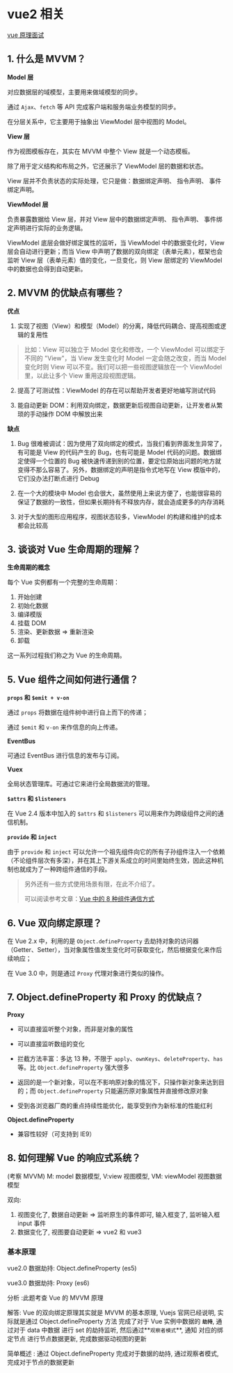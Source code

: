# vue2 相关

[vue 原理面试](https://mp.weixin.qq.com/s/3KIaI65HqaD2hSM3NMFEOg)

## 1. 什么是 MVVM？

**Model 层**

对应数据层的域模型，主要用来做域模型的同步。

通过 `Ajax`、`fetch` 等 API 完成客户端和服务端业务模型的同步。

在分层关系中，它主要⽤于抽象出 ViewModel 层中视图的 Model。

**View 层**

作为视图模板存在，其实在 MVVM 中整个 View 就是⼀个动态模板。

除了用于定义结构和布局之外，它还展示了 ViewModel 层的数据和状态。

View 层并不负责状态的实际处理，它只是做：数据绑定声明、 指令声明、 事件绑定声明。

**ViewModel 层**

负责暴露数据给 View 层，并对 View 层中的数据绑定声明、 指令声明、 事件绑定声明进行实际的业务逻辑。

ViewModel 底层会做好绑定属性的监听，当 ViewModel 中的数据变化时，View 层会自动进行更新；⽽当 View 中声明了数据的双向绑定（表单元素），框架也会监听 View 层（表单元素）值的变化，⼀旦变化，则 View 层绑定的 ViewModel 中的数据也会得到⾃动更新。

## 2. MVVM 的优缺点有哪些？

**优点**

1. 实现了视图（View）和模型（Model）的分离，降低代码耦合、提⾼视图或逻辑的复⽤性

> ⽐如：View 可以独⽴于 Model 变化和修改，⼀个 ViewModel 可以绑定于不同的 "View"，当 View 发生变化时 Model 一定会随之改变，而当 Model 变化时则 View 可以不变。我们可以把⼀些视图逻辑放在⼀个 ViewModel ⾥，以此让多个 View 重⽤这段视图逻辑。

2. 提⾼了可测试性：ViewModel 的存在可以帮助开发者更好地编写测试代码

3. 能⾃动更新 DOM：利⽤双向绑定，数据更新后视图⾃动更新，让开发者从繁琐的⼿动操作 DOM 中解放出来

**缺点**

1. Bug 很难被调试：因为使⽤了双向绑定的模式，当我们看到界⾯发生异常了，有可能是 View 的代码产生的 Bug，也有可能是 Model 代码的问题。数据绑定使得⼀个位置的 Bug 被快速传递到别的位置，要定位原始出问题的地⽅就变得不那么容易了。另外，数据绑定的声明是指令式地写在 View 模版中的，它们没办法打断点进行 Debug

2. 在⼀个⼤的模块中 Model 也会很⼤，虽然使⽤上来说⽅便了，也能很容易的保证了数据的⼀致性，但如果⻓期持有不释放内存，就会造成更多的内存消耗

3. 对于⼤型的图形应⽤程序，视图状态较多，ViewModel 的构建和维护的成本都会⽐较⾼

## 3. 谈谈对 Vue 生命周期的理解？

**生命周期的概念**

每个 Vue 实例都有⼀个完整的⽣命周期：

1. 开始创建
2. 初始化数据
3. 编译模版
4. 挂载 DOM
5. 渲染、更新数据 => 重新渲染
6. 卸载

这⼀系列过程我们称之为 Vue 的⽣命周期。

## 5. Vue 组件之间如何进行通信？

**`props` 和 `$emit + v-on`**

通过 `props` 将数据在组件树中进行⾃上⽽下的传递；

通过 `$emit` 和 `v-on` 来作信息的向上传递。

**EventBus**

可通过 EventBus 进⾏信息的发布与订阅。

**Vuex**

全局状态管理库。可通过它来进行全局数据流的管理。

**`$attrs` 和 `$listeners`**

在 Vue 2.4 版本中加⼊的 `$attrs` 和 `$listeners` 可以用来作为跨级组件之间的通信机制。

**`provide` 和 `inject`**

由于 `provide` 和 `inject` 可以允许⼀个祖先组件向它的所有⼦孙组件注⼊⼀个依赖（不论组件层次有多深），并在其上下游关系成⽴的时间⾥始终⽣效，因此这种机制也就成为了一种跨组件通信的手段。

> 另外还有一些方式使用场景有限，在此不介绍了。
>
> 可以阅读参考文章：[Vue 中的 8 种组件通信方式](https://juejin.cn/post/6844903887162310669)

## 6. Vue 双向绑定原理？

在 Vue 2.x 中，利⽤的是 `Object.defineProperty` 去劫持对象的访问器（Getter、Setter），当对象属性值发⽣变化时可获取变化，然后根据变化来作后续响应；

在 Vue 3.0 中，则是通过 `Proxy` 代理对象进⾏类似的操作。

## 7. Object.defineProperty 和 Proxy 的优缺点？

**Proxy**

- 可以直接监听整个对象，⽽⾮是对象的属性

- 可以直接监听数组的变化

- 拦截⽅法丰富：多达 13 种，不限于 `apply`、`ownKeys`、`deleteProperty`、`has` 等。比 `Object.defineProperty` 强大很多

- 返回的是⼀个新对象，可以在不影响原对象的情况下，只操作新对象来达到⽬的；⽽ `Object.defineProperty` 只能遍历原对象属性并直接修改原对象

- 受到各浏览器⼚商的重点持续性能优化，能享受到作为新标准的性能红利

**Object.defineProperty**

- 兼容性较好（可⽀持到 IE9）

## 8. 如何理解 Vue 的响应式系统？

(考察 MVVM) M: model 数据模型, V:view 视图模型, VM: viewModel 视图数据模型

双向:

1. 视图变化了, 数据自动更新 => 监听原生的事件即可, 输入框变了, 监听输入框 input 事件
2. 数据变化了, 视图要自动更新 => vue2 和 vue3

### 基本原理

vue2.0 数据劫持: Object.defineProperty (es5)

vue3.0 数据劫持: Proxy (es6)

分析 :此题考查 Vue 的 MVVM 原理

解答: Vue 的双向绑定原理其实就是 MVVM 的基本原理, Vuejs 官网已经说明, 实际就是通过 Object.defineProperty 方法 完成了对于 Vue 实例中数据的 **`劫持`**, 通过对于 data 中数据 进行 set 的劫持监听, 然后通过**`观察者模式`**, 通知 对应的绑定节点 进行节点数据更新, 完成数据驱动视图的更新

简单概述 : 通过 Object.defineProperty 完成对于数据的劫持, 通过观察者模式, 完成对于节点的数据更新
